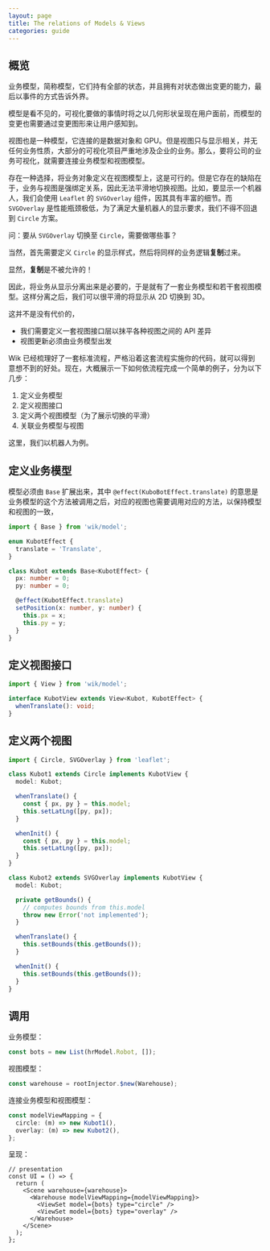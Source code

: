 ```yaml
---
layout: page
title: The relations of Models & Views
categories: guide
---
```


## 概览

业务模型，简称模型，它们持有全部的状态，并且拥有对状态做出变更的能力，最后以事件的方式告诉外界。

模型是看不见的，可视化要做的事情时将之以几何形状呈现在用户面前，而模型的变更也需要通过变更图形来让用户感知到。

视图也是一种模型，它连接的是数据对象和 GPU。但是视图只与显示相关，并无任何业务性质，大部分的可视化项目严重地涉及企业的业务。那么，要将公司的业务可视化，就需要连接业务模型和视图模型。

存在一种选择，将业务对象定义在视图模型上，这是可行的。但是它存在的缺陷在于，业务与视图是强绑定关系，因此无法平滑地切换视图。比如，要显示一个机器人，我们会使用 `Leaflet` 的 `SVGOverlay` 组件，因其具有丰富的细节。而 `SVGOverlay` 是性能瓶颈极低，为了满足大量机器人的显示要求，我们不得不回退到 `Circle` 方案。

问：要从 `SVGOverlay` 切换至 `Circle`，需要做哪些事？

当然，首先需要定义 `Circle` 的显示样式，然后将同样的业务逻辑**复制**过来。

显然，**复制**是不被允许的！

因此，将业务从显示分离出来是必要的，于是就有了一套业务模型和若干套视图模型。这样分离之后，我们可以很平滑的将显示从 2D 切换到 3D。

这并不是没有代价的，

- 我们需要定义一套视图接口层以抹平各种视图之间的 API 差异
- 视图更新必须由业务模型出发

Wik 已经梳理好了一套标准流程，严格沿着这套流程实施你的代码，就可以得到意想不到的好处。现在，大概展示一下如何依流程完成一个简单的例子，分为以下几步：

1. 定义业务模型
2. 定义视图接口
3. 定义两个视图模型（为了展示切换的平滑）
4. 关联业务模型与视图

这里，我们以机器人为例。

## 定义业务模型

模型必须由 `Base` 扩展出来，其中 `@effect(KuboBotEffect.translate)` 的意思是业务模型的这个方法被调用之后，对应的视图也需要调用对应的方法，以保持模型和视图的一致，

```ts
import { Base } from 'wik/model';

enum KubotEffect {
  translate = 'Translate',
}

class Kubot extends Base<KubotEffect> {
  px: number = 0;
  py: number = 0;

  @effect(KubotEffect.translate)
  setPosition(x: number, y: number) {
    this.px = x;
    this.py = y;
  }
}
```

## 定义视图接口

```ts
import { View } from 'wik/model';

interface KubotView extends View<Kubot, KubotEffect> {
  whenTranslate(): void;
}
```

## 定义两个视图

```ts
import { Circle, SVGOverlay } from 'leaflet';

class Kubot1 extends Circle implements KubotView {
  model: Kubot;

  whenTranslate() {
    const { px, py } = this.model;
    this.setLatLng([py, px]);
  }

  whenInit() {
    const { px, py } = this.model;
    this.setLatLng([py, px]);
  }
}

class Kubot2 extends SVGOverlay implements KubotView {
  model: Kubot;

  private getBounds() {
    // computes bounds from this.model
    throw new Error('not implemented');
  }

  whenTranslate() {
    this.setBounds(this.getBounds());
  }

  whenInit() {
    this.setBounds(this.getBounds());
  }
}
```

## 调用

业务模型：

```ts
const bots = new List(hrModel.Robot, []);
```

视图模型：

```ts
const warehouse = rootInjector.$new(Warehouse);
```

连接业务模型和视图模型：

```ts
const modelViewMapping = {
  circle: (m) => new Kubot1(),
  overlay: (m) => new Kubot2(),
};
```

呈现：

```tsx
// presentation
const UI = () => {
  return (
    <Scene warehouse={warehouse}>
      <Warehouse modelViewMapping={modelViewMapping}>
        <ViewSet model={bots} type="circle" />
        <ViewSet model={bots} type="overlay" />
      </Warehouse>
    </Scene>
  );
};
```
